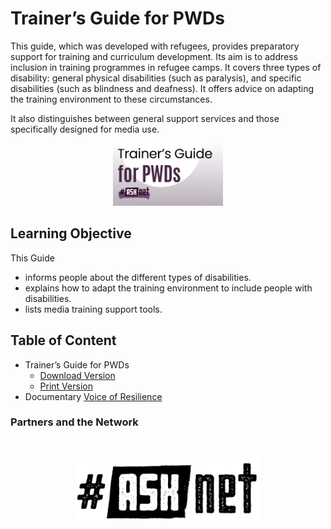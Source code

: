 # Trainer’s Guide for PWDs

This guide, which was developed with refugees, provides preparatory support for training and curriculum development. Its aim is to address inclusion in training programmes in refugee camps.
It covers three types of disability: general physical disabilities (such as paralysis), and specific disabilities (such as blindness and deafness). It offers advice on adapting the training environment to these circumstances.

It also distinguishes between general support services and those specifically designed for media use.

<p align="center" width="100%" >
 <img height="100" src="materials/images/pwd_cover.jpg" alt="pwd cover"/> </p>

## Learning Objective 
This Guide 
+ informs people about the different types of disabilities.
+ explains how to adapt the training environment to include people with disabilities.
+ lists media training support tools.

## Table of Content

+ Trainer’s Guide for PWDs
    + [Download Version](/materials/Trainers_Guide_PWDs-reduced_file.pdf)
    + [Print Version](/materials/Trainers_Guide_PWDs-Print.pdf)
+ Documentary [Voice of Resilience](https://www.youtube.com/watch?v=zccmWhQdZAo)

### Partners and the Network
<br>

<p align="center" width="100%" >
 <a href="https://asknet.community/"> <img height="100" src="/materials/images/asknet-logo.png" alt="ASKnet Logo"/> </a>
<!--- <img height="100" src="/images/PA-Logo-HD.png" alt="Platform Africa Logo"/>
 <img height="100" src="/images/CC4D.png" alt="CC4D Logo"/> -->
</p>
